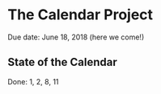 # The Calendar Project

Due date: June 18, 2018 (here we come!)

## State of the Calendar

Done: 1, 2, 8, 11
